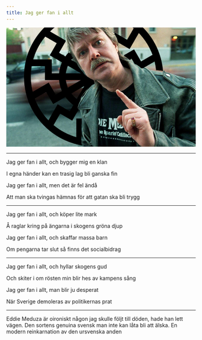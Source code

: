 ```yaml
---
title: Jag ger fan i allt
---
```

![](/assets/eddie.jpg)

---

Jag ger fan i allt, och bygger mig en klan

I egna händer kan en trasig lag bli ganska fin

Jag ger fan i allt, men det är fel ändå

Att man ska tvingas hämnas för att gatan ska bli trygg

---

Jag ger fan i allt, och köper lite mark

Å raglar kring på ängarna i skogens gröna djup

Jag ger fan i allt, och skaffar massa barn

Om pengarna tar slut så finns det socialbidrag

---

Jag ger fan i allt, och hyllar skogens gud

Och skiter i om rösten min blir hes av kampens sång

Jag ger fan i allt, man blir ju desperat

När Sverige demoleras av politikernas prat

---

Eddie Meduza är oironiskt någon jag skulle följt till döden, hade han lett vägen. Den sortens genuina svensk man inte kan låta bli att älska. En modern reinkarnation av den ursvenska anden

